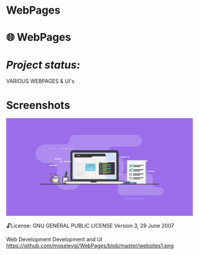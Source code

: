 # WebPages
🌐 WebPages
==============
***Project status:***
==============
<!-- - [ ] Pending       :hourglass:
<!-- - [ ] Incomplete     :x: -->

VARIOUS WEBPAGES & UI's

Screenshots
===========

<img src="https://github.com/moseleygj/WebPages/blob/master/websites1.png" alt="screenshot2" width="900px"/>



 :unlock:License:
GNU GENERAL PUBLIC LICENSE Version 3, 29 June 2007


 Web Development Development and UI
https://github.com/moseleygj/WebPages/blob/master/websites1.png
